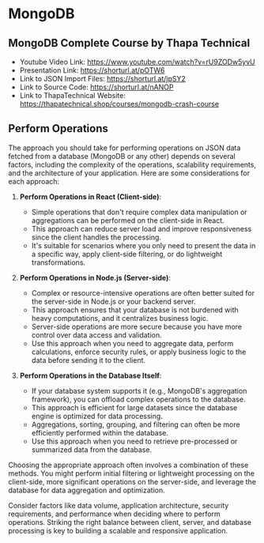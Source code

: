 # MongoDB

## MongoDB Complete Course by Thapa Technical

- Youtube Video Link: https://www.youtube.com/watch?v=rU9ZODw5yvU
- Presentation Link: https://shorturl.at/pOTW6
- Link to JSON Import Files: https://shorturl.at/jpSY2
- Link to Source Code: https://shorturl.at/nANOP
- Link to ThapaTechnical Website: https://thapatechnical.shop/courses/mongodb-crash-course

## Perform Operations

The approach you should take for performing operations on JSON data fetched from a database (MongoDB or any other) depends on several factors, including the complexity of the operations, scalability requirements, and the architecture of your application. Here are some considerations for each approach:

1. **Perform Operations in React (Client-side)**:
   - Simple operations that don't require complex data manipulation or aggregations can be performed on the client-side in React.
   - This approach can reduce server load and improve responsiveness since the client handles the processing.
   - It's suitable for scenarios where you only need to present the data in a specific way, apply client-side filtering, or do lightweight transformations.

2. **Perform Operations in Node.js (Server-side)**:
   - Complex or resource-intensive operations are often better suited for the server-side in Node.js or your backend server.
   - This approach ensures that your database is not burdened with heavy computations, and it centralizes business logic.
   - Server-side operations are more secure because you have more control over data access and validation.
   - Use this approach when you need to aggregate data, perform calculations, enforce security rules, or apply business logic to the data before sending it to the client.

3. **Perform Operations in the Database Itself**:
   - If your database system supports it (e.g., MongoDB's aggregation framework), you can offload complex operations to the database.
   - This approach is efficient for large datasets since the database engine is optimized for data processing.
   - Aggregations, sorting, grouping, and filtering can often be more efficiently performed within the database.
   - Use this approach when you need to retrieve pre-processed or summarized data from the database.

Choosing the appropriate approach often involves a combination of these methods. You might perform initial filtering or lightweight processing on the client-side, more significant operations on the server-side, and leverage the database for data aggregation and optimization.

Consider factors like data volume, application architecture, security requirements, and performance when deciding where to perform operations. Striking the right balance between client, server, and database processing is key to building a scalable and responsive application.